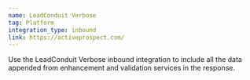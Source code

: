 ```yaml
---
name: LeadConduit Verbose
tag: Platform
integration_type: inbound
link: https://activeprospect.com/
---
```

Use the LeadConduit Verbose inbound integration to include all the data appended from enhancement and validation services in the response.
